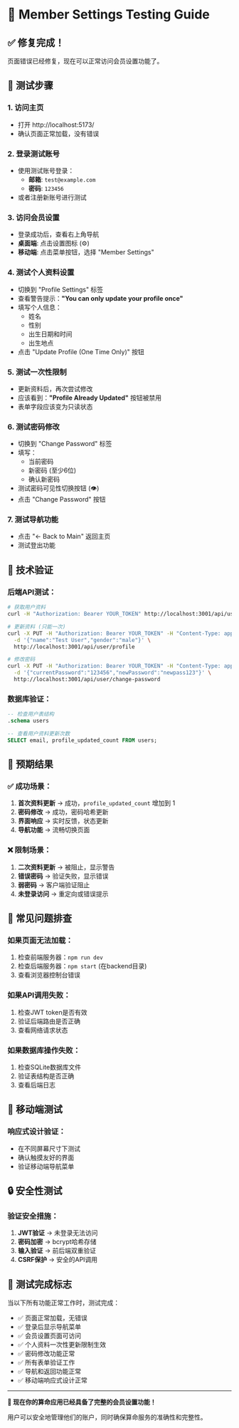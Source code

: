 # 🔮 Member Settings Testing Guide

## ✅ 修复完成！

页面错误已经修复，现在可以正常访问会员设置功能了。

## 🧪 测试步骤

### 1. **访问主页**
- 打开 http://localhost:5173/
- 确认页面正常加载，没有错误

### 2. **登录测试账号**
- 使用测试账号登录：
  - **邮箱**: `test@example.com`
  - **密码**: `123456`
- 或者注册新账号进行测试

### 3. **访问会员设置**
- 登录成功后，查看右上角导航
- **桌面端**: 点击设置图标 (⚙️)
- **移动端**: 点击菜单按钮，选择 "Member Settings"

### 4. **测试个人资料设置**
- 切换到 "Profile Settings" 标签
- 查看警告提示：**"You can only update your profile once"**
- 填写个人信息：
  - 姓名
  - 性别
  - 出生日期和时间
  - 出生地点
- 点击 "Update Profile (One Time Only)" 按钮

### 5. **测试一次性限制**
- 更新资料后，再次尝试修改
- 应该看到：**"Profile Already Updated"** 按钮被禁用
- 表单字段应该变为只读状态

### 6. **测试密码修改**
- 切换到 "Change Password" 标签
- 填写：
  - 当前密码
  - 新密码 (至少6位)
  - 确认新密码
- 测试密码可见性切换按钮 (👁️)
- 点击 "Change Password" 按钮

### 7. **测试导航功能**
- 点击 "← Back to Main" 返回主页
- 测试登出功能

## 🔧 技术验证

### 后端API测试：
```bash
# 获取用户资料
curl -H "Authorization: Bearer YOUR_TOKEN" http://localhost:3001/api/user/profile

# 更新资料 (只能一次)
curl -X PUT -H "Authorization: Bearer YOUR_TOKEN" -H "Content-Type: application/json" \
  -d '{"name":"Test User","gender":"male"}' \
  http://localhost:3001/api/user/profile

# 修改密码
curl -X PUT -H "Authorization: Bearer YOUR_TOKEN" -H "Content-Type: application/json" \
  -d '{"currentPassword":"123456","newPassword":"newpass123"}' \
  http://localhost:3001/api/user/change-password
```

### 数据库验证：
```sql
-- 检查用户表结构
.schema users

-- 查看用户资料更新次数
SELECT email, profile_updated_count FROM users;
```

## 🎯 预期结果

### ✅ 成功场景：
1. **首次资料更新** → 成功，`profile_updated_count` 增加到 1
2. **密码修改** → 成功，密码哈希更新
3. **界面响应** → 实时反馈，状态更新
4. **导航功能** → 流畅切换页面

### ❌ 限制场景：
1. **二次资料更新** → 被阻止，显示警告
2. **错误密码** → 验证失败，显示错误
3. **弱密码** → 客户端验证阻止
4. **未登录访问** → 重定向或错误提示

## 🐛 常见问题排查

### 如果页面无法加载：
1. 检查前端服务器：`npm run dev`
2. 检查后端服务器：`npm start` (在backend目录)
3. 查看浏览器控制台错误

### 如果API调用失败：
1. 检查JWT token是否有效
2. 验证后端路由是否正确
3. 查看网络请求状态

### 如果数据库操作失败：
1. 检查SQLite数据库文件
2. 验证表结构是否正确
3. 查看后端日志

## 📱 移动端测试

### 响应式设计验证：
- 在不同屏幕尺寸下测试
- 确认触摸友好的界面
- 验证移动端导航菜单

## 🔒 安全性测试

### 验证安全措施：
1. **JWT验证** → 未登录无法访问
2. **密码加密** → bcrypt哈希存储
3. **输入验证** → 前后端双重验证
4. **CSRF保护** → 安全的API调用

## 🎉 测试完成标志

当以下所有功能正常工作时，测试完成：

- ✅ 页面正常加载，无错误
- ✅ 登录后显示导航菜单
- ✅ 会员设置页面可访问
- ✅ 个人资料一次性更新限制生效
- ✅ 密码修改功能正常
- ✅ 所有表单验证工作
- ✅ 导航和返回功能正常
- ✅ 移动端响应式设计正常

---

**🔮 现在你的算命应用已经具备了完整的会员设置功能！**

用户可以安全地管理他们的账户，同时确保算命服务的准确性和完整性。
